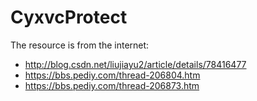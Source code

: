 # CyxvcProtect

The resource is from the internet: 
- http://blog.csdn.net/liujiayu2/article/details/78416477
- https://bbs.pediy.com/thread-206804.htm
- https://bbs.pediy.com/thread-206873.htm
